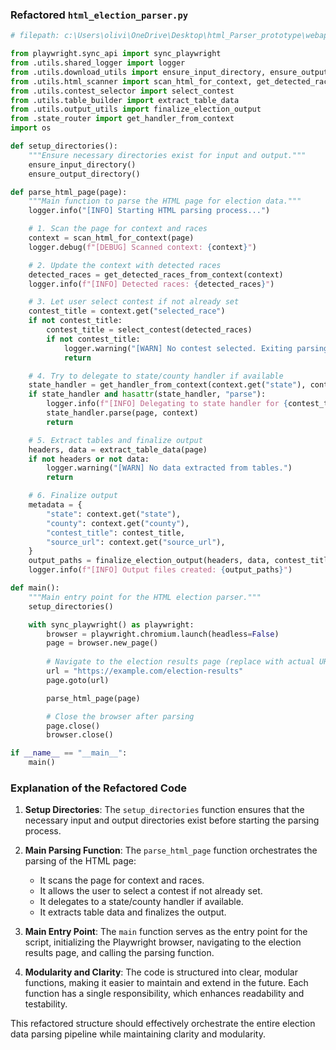 ### Refactored `html_election_parser.py`

```python
# filepath: c:\Users\olivi\OneDrive\Desktop\html_Parser_prototype\webapp\parser\html_election_parser.py

from playwright.sync_api import sync_playwright
from .utils.shared_logger import logger
from .utils.download_utils import ensure_input_directory, ensure_output_directory
from .utils.html_scanner import scan_html_for_context, get_detected_races_from_context
from .utils.contest_selector import select_contest
from .utils.table_builder import extract_table_data
from .utils.output_utils import finalize_election_output
from .state_router import get_handler_from_context
import os

def setup_directories():
    """Ensure necessary directories exist for input and output."""
    ensure_input_directory()
    ensure_output_directory()

def parse_html_page(page):
    """Main function to parse the HTML page for election data."""
    logger.info("[INFO] Starting HTML parsing process...")

    # 1. Scan the page for context and races
    context = scan_html_for_context(page)
    logger.debug(f"[DEBUG] Scanned context: {context}")

    # 2. Update the context with detected races
    detected_races = get_detected_races_from_context(context)
    logger.info(f"[INFO] Detected races: {detected_races}")

    # 3. Let user select contest if not already set
    contest_title = context.get("selected_race")
    if not contest_title:
        contest_title = select_contest(detected_races)
        if not contest_title:
            logger.warning("[WARN] No contest selected. Exiting parsing.")
            return

    # 4. Try to delegate to state/county handler if available
    state_handler = get_handler_from_context(context.get("state"), context.get("county"))
    if state_handler and hasattr(state_handler, "parse"):
        logger.info(f"[INFO] Delegating to state handler for {contest_title}.")
        state_handler.parse(page, context)
        return

    # 5. Extract tables and finalize output
    headers, data = extract_table_data(page)
    if not headers or not data:
        logger.warning("[WARN] No data extracted from tables.")
        return

    # 6. Finalize output
    metadata = {
        "state": context.get("state"),
        "county": context.get("county"),
        "contest_title": contest_title,
        "source_url": context.get("source_url"),
    }
    output_paths = finalize_election_output(headers, data, contest_title, metadata)
    logger.info(f"[INFO] Output files created: {output_paths}")

def main():
    """Main entry point for the HTML election parser."""
    setup_directories()

    with sync_playwright() as playwright:
        browser = playwright.chromium.launch(headless=False)
        page = browser.new_page()
        
        # Navigate to the election results page (replace with actual URL)
        url = "https://example.com/election-results"
        page.goto(url)

        parse_html_page(page)

        # Close the browser after parsing
        page.close()
        browser.close()

if __name__ == "__main__":
    main()
```

### Explanation of the Refactored Code

1. **Setup Directories**: The `setup_directories` function ensures that the necessary input and output directories exist before starting the parsing process.

2. **Main Parsing Function**: The `parse_html_page` function orchestrates the parsing of the HTML page:
   - It scans the page for context and races.
   - It allows the user to select a contest if not already set.
   - It delegates to a state/county handler if available.
   - It extracts table data and finalizes the output.

3. **Main Entry Point**: The `main` function serves as the entry point for the script, initializing the Playwright browser, navigating to the election results page, and calling the parsing function.

4. **Modularity and Clarity**: The code is structured into clear, modular functions, making it easier to maintain and extend in the future. Each function has a single responsibility, which enhances readability and testability.

This refactored structure should effectively orchestrate the entire election data parsing pipeline while maintaining clarity and modularity.